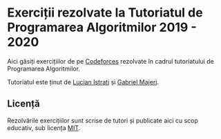 # Exerciții rezolvate la Tutoriatul de Programarea Algoritmilor 2019 - 2020 

Aici găsiți exercițiilor de pe [Codeforces](https://codeforces.com/) rezolvate în
cadrul tutoriatului de Programarea Algoritmilor.

Tutoriatul este ținut de [Lucian Istrati](https://www.facebook.com/lucyan.ystraty) și
[Gabriel Majeri](https://www.facebook.com/majeri.gabriel).

## Licență

Rezolvările exercițiilor sunt scrise de tutori și publicate aici cu scop educativ,
sub licența [MIT](LICENSE.txt).
